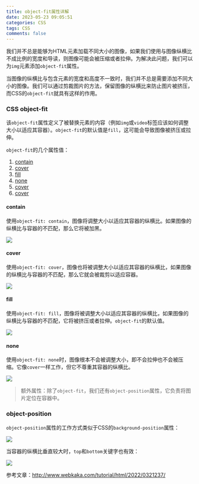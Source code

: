 ```yaml
---
title: object-fit属性详解
date: 2023-05-23 09:05:51
categories: CSS
tags: CSS
comments: false
---
```


我们并不总是能够为HTML元素加载不同大小的图像，如果我们使用与图像纵横比不成比例的宽度和导读，则图像可能会被压缩或者拉伸。为解决此问题，我们可以为`img`元素添加`object-fit`属性。

当图像的纵横比与包含元素的宽度和高度不一致时，我们并不总是需要添加不同大小的图像。我们可以通过剪裁图片的方法，保留图像的纵横比来防止图片被挤压，而CSS的`object-fit`就具有这样的作用。

### CSS object-fit
该`object-fit`属性定义了被替换元素的内容（例如`img`或`video`标签应该如何调整大小以适应其容器）。`object-fit`的默认值是`fill`，这可能会导致图像被挤压或拉伸。

`object-fit`的几个属性值：

1. [contain](#contain)
2. [cover](#cover)
3. [fill](#fill)
4. [none](#none)
5. [cover](#cover)
6. [cover](#cover)

#### <a id="contain">contain</a>

使用`object-fit: contain`，图像将调整大小以适应其容器的纵横比。如果图像的纵横比与容器的不匹配，那么它将被加黑。

<img src="https://blog-image-ch.oss-cn-hangzhou.aliyuncs.com/blog-image/20230523144011.png" />



#### <a id="cover">cover</a>

使用`object-fit: cover`，图像也将被调整大小以适应其容器的纵横比，如果图像的纵横比与容器的不匹配，那么它就会被裁剪以适应容器。

<img src="https://blog-image-ch.oss-cn-hangzhou.aliyuncs.com/blog-image/20230523144222.png" />



#### <a id="fill">fill</a>

使用`object-fit: fill`，图像将被调整大小以适应其容器的纵横比，如果图像的纵横比与容器的不匹配，它将被挤压或者拉伸。`object-fit`的默认值。

<img src="https://blog-image-ch.oss-cn-hangzhou.aliyuncs.com/blog-image/20230523144412.png" />



#### <a id="none">none</a>

使用`object-fit: none`时，图像根本不会被调整大小，即不会拉伸也不会被压缩。它像`cover`一样工作，但它不尊重其容器的纵横比。

<img src="https://blog-image-ch.oss-cn-hangzhou.aliyuncs.com/blog-image/20230523144632.png" />



> 额外属性：除了`object-fit`，我们还有`object-position`属性，它负责将图片定位在容器中。

### object-position

`object-position`属性的工作方式类似于CSS的`background-position`属性：

<img src="https://blog-image-ch.oss-cn-hangzhou.aliyuncs.com/blog-image/20230523144910.png" />

当容器的纵横比垂直较大时，`top`和`bottom`关键字也有效：

<img src="https://blog-image-ch.oss-cn-hangzhou.aliyuncs.com/blog-image/20230523145015.png" />



参考文章：http://www.webkaka.com/tutorial/html/2022/0321237/